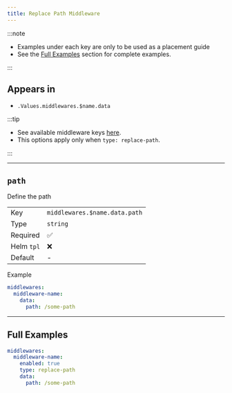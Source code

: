 ```yaml
---
title: Replace Path Middleware
---
```


:::note

- Examples under each key are only to be used as a placement guide
- See the [Full Examples](/common/middlewares/replace-path#full-examples) section for complete examples.

:::

## Appears in

- `.Values.middlewares.$name.data`

:::tip

- See available middleware keys [here](/common/middlewares).
- This options apply only when `type: replace-path`.

:::

---

## `path`

Define the path

|            |                               |
| ---------- | ----------------------------- |
| Key        | `middlewares.$name.data.path` |
| Type       | `string`                      |
| Required   | ✅                             |
| Helm `tpl` | ❌                             |
| Default    | -                             |

Example

```yaml
middlewares:
  middleware-name:
    data:
      path: /some-path
```

---

## Full Examples

```yaml
middlewares:
  middleware-name:
    enabled: true
    type: replace-path
    data:
      path: /some-path
```
